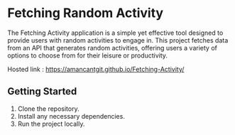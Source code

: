 # Fetching Random Activity
The Fetching Activity application is a simple yet effective tool designed to provide users with random activities to engage in. This project fetches data from an API that generates random activities, offering users a variety of options to choose from for their leisure or productivity.

Hosted link : https://amancantgit.github.io/Fetching-Activity/



## Getting Started
1. Clone the repository.
2. Install any necessary dependencies.
3. Run the project locally.
